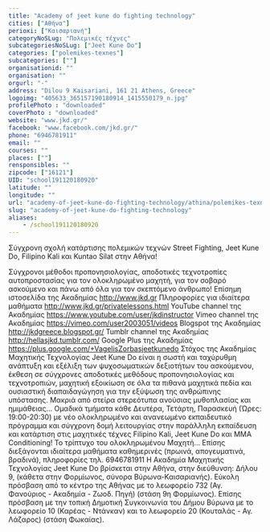 ```yaml
---
title: "Academy of jeet kune do fighting technology"
cities: ["Αθήνα"]
perioxi: ["Καισαριανή"]
categoryNoSLug: "Πολεμικές τέχνες"
subcategoriesNoSLug: ["Jeet Kune Do"]
categories: ["polemikes-texnes"]
subcategories: [""]
organisationid: ""
organisation: ""
orgurl: "-"
address: "Dilou 9 Kaisariani, 161 21 Athens, Greece"
logoimg: "405633_365157190180914_1415550179_n.jpg"
profilePhoto : "downloaded"
coverPhoto : "downloaded"
website: "www.jkd.gr/"
facebook: "www.facebook.com/jkd.gr/"
phone: "6946781911"
email: ""
courses: ""
places: [""]
rensponsibles: ""
zipcode: ["16121"]
UID: "school191120180920"
latitude: ""
longitude: ""
url: "academy-of-jeet-kune-do-fighting-technology/athina/polemikes-texnes/"
slug: "academy-of-jeet-kune-do-fighting-technology"
aliases:
    - /school191120180920
---
```



Σύγχρονη σχολή κατάρτισης πολεμικών τεχνών Street Fighting, Jeet Kune Do, Filipino Kali και Kuntao Silat στην Αθήνα!

Σύγχρονοι μέθοδοι προπονησιολογίας, αποδοτικές τεχνοτροπίες αυτοπροστασίας για τον ολοκληρωμένο μαχητή, για τον σοβαρό ασκούμενο και πάνω από όλα για τον σκεπτόμενο άνθρωπο! Επίσημη ιστοσελίδα της Ακαδημίας http://www.jkd.gr Πληροφορίες για ιδιαίτερα μαθήματα http://www.jkd.gr/privatelessons.html YouTube channel της Ακαδημίας https://www.youtube.com/user/jkdinstructor Vimeo channel της Ακαδημίας https://vimeo.com/user2003051/videos Blogspot της Ακαδημίας http://jkdgreece.blogspot.gr/ Tumblr channel της Ακαδημίας http://hellasjkd.tumblr.com/ Google Plus της Ακαδημίας https://plus.google.com/+VagelisZorbasjeetkunedo Στόχος της Ακαδημίας Μαχητικής Τεχνολογίας Jeet Kune Do είναι η σωστή και ταχύρυθμη ανάπτυξη και εξέλιξη των ψυχοσωματικών δεξιοτήτων του ασκούμενου, έκθεση σε σύγχρονες αποδοτικές μεθόδους προπονησιολογίας και τεχνοτροπιών, μαχητική εξοικίωση σε όλα τα πιθανά μαχητικά πεδία και ουσιαστική διαπαιδαγώγηση για την εξύψωση της ανθρώπινης υπόστασης. Μακριά από στείρα στερεότυπα ανούσιας μυθοπλασίας και ημιμάθειας… Ομαδικά τμήματα κάθε Δευτέρα, Τετάρτη, Παρασκευή (Ώρες: 19:00-20:30) με νέο ολοκληρωμένο και ανανεωμένο εκπαιδευτικό πρόγραμμα και σύγχρονη δομή λειτουργίας στην παράλληλη εκπαίδευση και κατάρτιση στις μαχητικές τέχνες Filipino Kali, Jeet Kune Do και MMA Conditioning! Το τρίπτυχο του ολοκληρωμένου Μαχητή… Επίσης διεξάγονται ιδιαίτερα μαθήματα καθημερινές (πρωινά, απογευματινά, βραδινά), πληροφορίες τηλ. 6946781911 Η Ακαδημία Μαχητικής Τεχνολογίας Jeet Kune Do βρίσκεται στην Αθήνα, στην διεύθυνση: Δήλου 9, (κάθετα στην Φορμίωνος, σύνορα Βύρωνα-Καισαριανής). Εύκολη πρόσβαση από το κέντρο της Αθήνας με το λεωφορείο 732 (Αγ. Φανούριος - Ακαδημία - Ζωοδ. Πηγή) (στάση 9η Φορμίωνος). Επίσης πρόσβαση με την τοπική Δημοτική Συγκοινωνία του Δήμου Βύρωνα με το λεωφορείο 10 (Καρέας - Ντάνκαν) και το λεωφορείο 20 (Κουταλάς - Αγ. Λάζαρος) (στάση Φωκαίας).